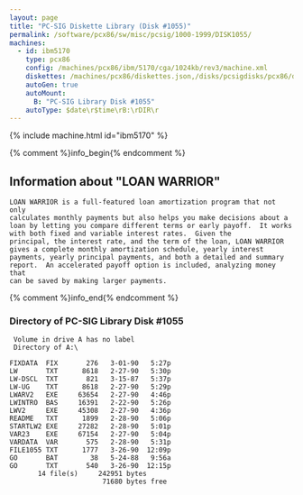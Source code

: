 ```yaml
---
layout: page
title: "PC-SIG Diskette Library (Disk #1055)"
permalink: /software/pcx86/sw/misc/pcsig/1000-1999/DISK1055/
machines:
  - id: ibm5170
    type: pcx86
    config: /machines/pcx86/ibm/5170/cga/1024kb/rev3/machine.xml
    diskettes: /machines/pcx86/diskettes.json,/disks/pcsigdisks/pcx86/diskettes.json
    autoGen: true
    autoMount:
      B: "PC-SIG Library Disk #1055"
    autoType: $date\r$time\rB:\rDIR\r
---
```


{% include machine.html id="ibm5170" %}

{% comment %}info_begin{% endcomment %}

## Information about "LOAN WARRIOR"

    LOAN WARRIOR is a full-featured loan amortization program that not only
    calculates monthly payments but also helps you make decisions about a
    loan by letting you compare different terms or early payoff.  It works
    with both fixed and variable interest rates.  Given the
    principal, the interest rate, and the term of the loan, LOAN WARRIOR
    gives a complete monthly amortization schedule, yearly interest
    payments, yearly principal payments, and both a detailed and summary
    report.  An accelerated payoff option is included, analyzing money that
    can be saved by making larger payments.
{% comment %}info_end{% endcomment %}


### Directory of PC-SIG Library Disk #1055

     Volume in drive A has no label
     Directory of A:\

    FIXDATA  FIX       276   3-01-90   5:27p
    LW       TXT      8618   2-27-90   5:30p
    LW-DSCL  TXT       821   3-15-87   5:37p
    LW-UG    TXT      8618   2-27-90   5:29p
    LWARV2   EXE     63654   2-27-90   4:46p
    LWINTRO  BAS     16391   2-22-90   5:26p
    LWV2     EXE     45308   2-27-90   4:36p
    README   TXT      1899   2-28-90   5:06p
    STARTLW2 EXE     27282   2-28-90   5:01p
    VAR23    EXE     67154   2-27-90   5:04p
    VARDATA  VAR       575   2-28-90   5:31p
    FILE1055 TXT      1777   3-26-90  12:09p
    GO       BAT        38   5-24-88   9:56a
    GO       TXT       540   3-26-90  12:15p
           14 file(s)     242951 bytes
                           71680 bytes free
